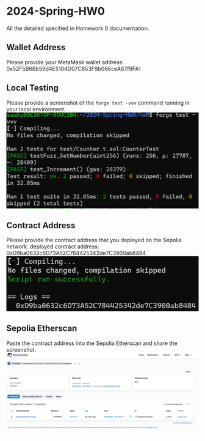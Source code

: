 # 2024-Spring-HW0

All the detailed specified in Homework 0 documentation.

## Wallet Address
Please provide your MetaMask wallet address:
0x52F5B6Bb59d4E5104D07C853F9b066ceA67f9FA1

## Local Testing
Please provide a screenshot of the `forge test -vvv` command running in your local environment.
![image](1.png)

## Contract Address
Please provide the contract address that you deployed on the Sepolia network.
deployed contract address: 0xD9ba0632c6D73A52C784425342de7C3900ab8484
![image](2.png)

## Sepolia Etherscan
Paste the contract address into the Sepolia Etherscan and share the screenshot.
![image](3.png)
